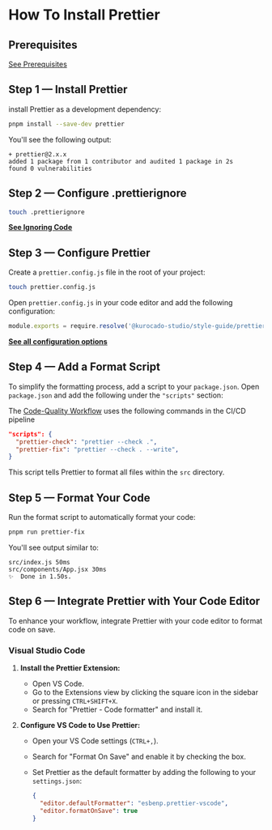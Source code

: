<!--
 * Made with ❤️ and adobo by Kurocado Studio
 * Copyright (c) 2024. All Rights Reserved.
 *
 * Learn more about Kurocado Studio: {@link https://www.kurocado.studio}
 *
 * Explore our open-source projects: {@link https://github.com/kurocado-studio}
-->

# How To Install Prettier

## Prerequisites

[See Prerequisites](Guides.md)

## Step 1 — Install Prettier

install Prettier as a development dependency:

```bash
pnpm install --save-dev prettier
```

You'll see the following output:

```
+ prettier@2.x.x
added 1 package from 1 contributor and audited 1 package in 2s
found 0 vulnerabilities
```

## Step 2 — Configure .prettierignore

```bash
touch .prettierignore
```

**[See Ignoring Code](https://prettier.io/docs/en/ignore.html#ignoring-files-prettierignore)**

## Step 3 — Configure Prettier

Create a `prettier.config.js` file in the root of your project:

```bash
touch prettier.config.js
```

Open `prettier.config.js` in your code editor and add the following configuration:

```javascript
module.exports = require.resolve('@kurocado-studio/style-guide/prettier');
```

**[See all configuration options](https://github.com/Kurocado-Studio/styleguide/tree/main/src/prettier/index.js)**

## Step 4 — Add a Format Script

To simplify the formatting process, add a script to your `package.json`. Open `package.json` and add
the following under the `"scripts"` section:

<note>The <a href="Code-Quality.md">Code-Quality Workflow</a> uses the following commands in the
CI/CD pipeline</note>

```json
"scripts": {
  "prettier-check": "prettier --check .",
  "prettier-fix": "prettier --check . --write",
}
```

This script tells Prettier to format all files within the `src` directory.

## Step 5 — Format Your Code

Run the format script to automatically format your code:

```bash
pnpm run prettier-fix
```

You'll see output similar to:

```
src/index.js 50ms
src/components/App.jsx 30ms
✨  Done in 1.50s.
```

## Step 6 — Integrate Prettier with Your Code Editor

To enhance your workflow, integrate Prettier with your code editor to format code on save.

### Visual Studio Code

1. **Install the Prettier Extension:**

   - Open VS Code.
   - Go to the Extensions view by clicking the square icon in the sidebar or pressing
     `CTRL+SHIFT+X`.
   - Search for "Prettier - Code formatter" and install it.

2. **Configure VS Code to Use Prettier:**

   - Open your VS Code settings (`CTRL+,`).
   - Search for "Format On Save" and enable it by checking the box.
   - Set Prettier as the default formatter by adding the following to your `settings.json`:

     ```json
     {
       "editor.defaultFormatter": "esbenp.prettier-vscode",
       "editor.formatOnSave": true
     }
     ```
